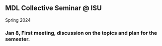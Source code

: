 ## MDL Collective Seminar @ ISU

Spring 2024

### Jan 8, First meeting, discussion on the topics and plan for the semester.

